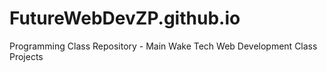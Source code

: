 # FutureWebDevZP.github.io
Programming Class Repository - Main
Wake Tech Web Development Class Projects
